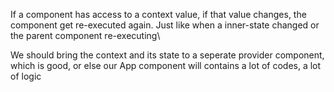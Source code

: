If a component has access to a context value, if that value changes, the component get re-executed again. Just like when a inner-state changed or the parent component re-executing\

We should bring the context and its state to a seperate provider component, which is good, or else our App component will contains a lot of codes, a lot of logic